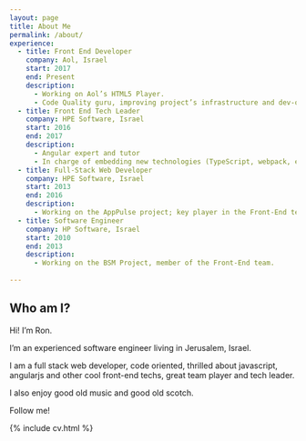 ```yaml
---
layout: page
title: About Me
permalink: /about/
experience:
  - title: Front End Developer
    company: Aol, Israel
    start: 2017
    end: Present
    description:
      - Working on Aol’s HTML5 Player.
      - Code Quality guru, improving project’s infrastructure and dev-ops processes.
  - title: Front End Tech Leader
    company: HPE Software, Israel
    start: 2016
    end: 2017
    description:
      - Angular expert and tutor
      - In charge of embedding new technologies (TypeScript, webpack, etc.), and leading the unit-testing agenda.
  - title: Full-Stack Web Developer
    company: HPE Software, Israel
    start: 2013
    end: 2016
    description:
      - Working on the AppPulse project; key player in the Front-End team.
  - title: Software Engineer
    company: HP Software, Israel
    start: 2010
    end: 2013
    description:
      - Working on the BSM Project, member of the Front-End team.
  
---
```


## Who am I?
Hi! I’m Ron.

I’m an experienced software engineer living in Jerusalem, Israel.

I am a full stack web developer, code oriented,  thrilled about javascript, angularjs and other cool front-end techs, great team player and tech leader.

I also enjoy good old music and good old scotch.

Follow me!

{% include cv.html %}
